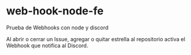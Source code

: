 # web-hook-node-fe
Prueba de Webhooks con node y discord


Al abrir o cerrar un Issue, agregar o quitar estrella al repositorio activa el Webhook que notifica al Discord.

